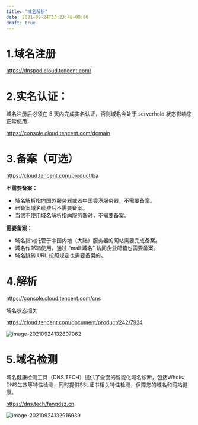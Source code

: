 ```yaml
---
title: "域名解析"
date: 2021-09-24T13:23:48+08:00
draft: true
---
```






# 1.域名注册

https://dnspod.cloud.tencent.com/

# 2.**实名认证**：

域名注册后必须在 5 天内完成实名认证，否则域名会处于 serverhold 状态影响您正常使用，

https://console.cloud.tencent.com/domain

# 3.备案（可选）

https://cloud.tencent.com/product/ba

**不需要备案：**

- 域名解析指向国外服务器或者中国香港服务器，不需要备案。
- 已备案域名续费后不需要备案。
- 当您不使用域名解析指向服务器时，不需要备案。

**需要备案：**

- 域名指向托管于中国内地（大陆）服务器的网站需要完成备案。
- 域名作邮箱使用，通过 “mail.域名” 访问企业邮箱也需要备案。
- 域名跳转 URL 按照规定也需要备案的。

# 4.解析

https://console.cloud.tencent.com/cns

域名状态相关

https://cloud.tencent.com/document/product/242/7924



![image-20210924132807062](https://luckly007.oss-cn-beijing.aliyuncs.com/image/image-20210924132807062.png)

# 5.域名检测

域名健康检测工具（DNS.TECH）提供了全面的智能化域名诊断，包括Whois、DNS生效等特性检测，同时提供SSL证书相关特性检测，保障您的域名和网站健康。

https://dns.tech/fangdsz.cn

![image-20210924132916939](https://luckly007.oss-cn-beijing.aliyuncs.com/image/image-20210924132916939.png)

